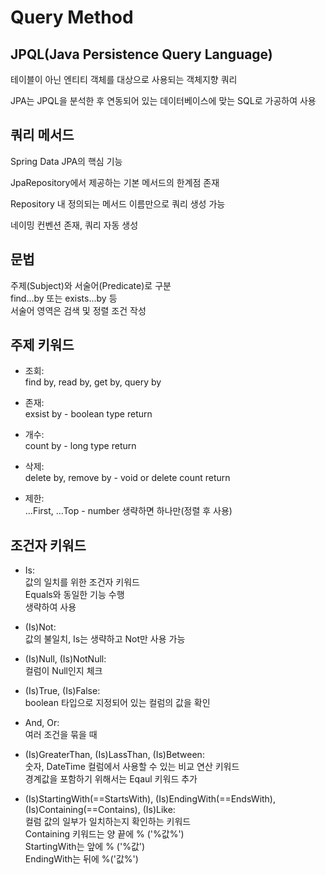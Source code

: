 # Query Method

## JPQL(Java Persistence Query Language)

테이블이 아닌 엔티티 객체를 대상으로 사용되는 객체지향 쿼리

JPA는 JPQL을 분석한 후 연동되어 있는 데이터베이스에 맞는 SQL로 가공하여 사용

## 쿼리 메서드

Spring Data JPA의 핵심 기능

JpaRepository에서 제공하는 기본 메서드의 한계점 존재

Repository 내 정의되는 메서드 이름만으로 쿼리 생성 가능

네이밍 컨벤션 존재, 쿼리 자동 생성

## 문법

주제(Subject)와 서술어(Predicate)로 구분</br>
find...by 또는 exists...by 등</br>
서술어 영역은 검색 및 정렬 조건 작성

## 주제 키워드

- 조회: </br>
  find by, read by, get by, query by

- 존재: </br>
  exsist by - boolean type return

- 개수: </br>
  count by - long type return

- 삭제: </br>
  delete by, remove by - void or delete count return

- 제한:</br>
  ...First<number>, ...Top<number> - number 생략하면 하나만(정렬 후 사용)

## 조건자 키워드

- Is: </br>
  값의 일치를 위한 조건자 키워드</br>
  Equals와 동일한 기능 수행</br>
  생략하여 사용

- (Is)Not: </br>
  값의 불일치, Is는 생략하고 Not만 사용 가능

- (Is)Null, (Is)NotNull: </br>
  컬럼이 Null인지 체크

- (Is)True, (Is)False: </br>
  boolean 타입으로 지정되어 있는 컬럼의 값을 확인

- And, Or: </br>
  여러 조건을 묶을 때

- (Is)GreaterThan, (Is)LassThan, (Is)Between: </br>
  숫자, DateTime 컬럼에서 사용할 수 있는 비교 연산 키워드</br>
  경계값을 포함하기 위해서는 Eqaul 키워드 추가

- (Is)StartingWith(==StartsWith), (Is)EndingWith(==EndsWith), (Is)Containing(==Contains), (Is)Like: </br>
  컬럼 값의 일부가 일치하는지 확인하는 키워드</br>
  Containing 키워드는 양 끝에 % ('%값%')</br>
  StartingWith는 앞에 % ('%값')</br>
  EndingWith는 뒤에 %('값%')
